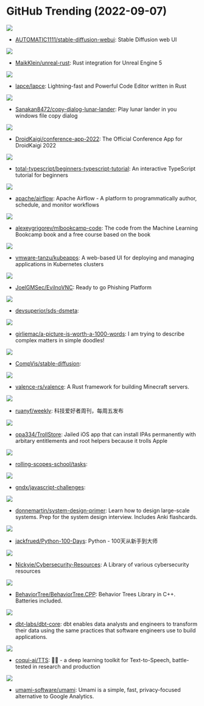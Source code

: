 # GitHub Trending (2022-09-07)

![](https://img.shields.io/badge/Python-New%20178-green?style=flat-square&logo=appveyor)
- [AUTOMATIC1111/stable-diffusion-webui](https://github.com/AUTOMATIC1111/stable-diffusion-webui): Stable Diffusion web UI

![](https://img.shields.io/badge/Rust-New%20153-green?style=flat-square&logo=appveyor)
- [MaikKlein/unreal-rust](https://github.com/MaikKlein/unreal-rust): Rust integration for Unreal Engine 5

![](https://img.shields.io/badge/Rust-New%20461-green?style=flat-square&logo=appveyor)
- [lapce/lapce](https://github.com/lapce/lapce): Lightning-fast and Powerful Code Editor written in Rust

![](https://img.shields.io/badge/C%23-New%20343-green?style=flat-square&logo=appveyor)
- [Sanakan8472/copy-dialog-lunar-lander](https://github.com/Sanakan8472/copy-dialog-lunar-lander): Play lunar lander in you windows file copy dialog

![](https://img.shields.io/badge/Kotlin-New%2035-green?style=flat-square&logo=appveyor)
- [DroidKaigi/conference-app-2022](https://github.com/DroidKaigi/conference-app-2022): The Official Conference App for DroidKaigi 2022

![](https://img.shields.io/badge/TypeScript-New%20185-green?style=flat-square&logo=appveyor)
- [total-typescript/beginners-typescript-tutorial](https://github.com/total-typescript/beginners-typescript-tutorial): An interactive TypeScript tutorial for beginners

![](https://img.shields.io/badge/Python-New%2040-green?style=flat-square&logo=appveyor)
- [apache/airflow](https://github.com/apache/airflow): Apache Airflow - A platform to programmatically author, schedule, and monitor workflows

![](https://img.shields.io/badge/Jupyter%20Notebook-New%2094-green?style=flat-square&logo=appveyor)
- [alexeygrigorev/mlbookcamp-code](https://github.com/alexeygrigorev/mlbookcamp-code): The code from the Machine Learning Bookcamp book and a free course based on the book

![](https://img.shields.io/badge/Go-New%20134-green?style=flat-square&logo=appveyor)
- [vmware-tanzu/kubeapps](https://github.com/vmware-tanzu/kubeapps): A web-based UI for deploying and managing applications in Kubernetes clusters

![](https://img.shields.io/badge/JavaScript-New%2056-green?style=flat-square&logo=appveyor)
- [JoelGMSec/EvilnoVNC](https://github.com/JoelGMSec/EvilnoVNC): Ready to go Phishing Platform

![](https://img.shields.io/badge/none-New%2019-green?style=flat-square&logo=appveyor)
- [devsuperior/sds-dsmeta](https://github.com/devsuperior/sds-dsmeta): 

![](https://img.shields.io/badge/none-New%20243-green?style=flat-square&logo=appveyor)
- [girliemac/a-picture-is-worth-a-1000-words](https://github.com/girliemac/a-picture-is-worth-a-1000-words): I am trying to describe complex matters in simple doodles!

![](https://img.shields.io/badge/Jupyter%20Notebook-New%201-green?style=flat-square&logo=appveyor)
- [CompVis/stable-diffusion](https://github.com/CompVis/stable-diffusion): 

![](https://img.shields.io/badge/Rust-New%20249-green?style=flat-square&logo=appveyor)
- [valence-rs/valence](https://github.com/valence-rs/valence): A Rust framework for building Minecraft servers.

![](https://img.shields.io/badge/none-New%20140-green?style=flat-square&logo=appveyor)
- [ruanyf/weekly](https://github.com/ruanyf/weekly): 科技爱好者周刊，每周五发布

![](https://img.shields.io/badge/C-New%20150-green?style=flat-square&logo=appveyor)
- [opa334/TrollStore](https://github.com/opa334/TrollStore): Jailed iOS app that can install IPAs permanently with arbitary entitlements and root helpers because it trolls Apple

![](https://img.shields.io/badge/JavaScript-New%2015-green?style=flat-square&logo=appveyor)
- [rolling-scopes-school/tasks](https://github.com/rolling-scopes-school/tasks): 

![](https://img.shields.io/badge/JavaScript-New%2013-green?style=flat-square&logo=appveyor)
- [gndx/javascript-challenges](https://github.com/gndx/javascript-challenges): 

![](https://img.shields.io/badge/Python-New%20127-green?style=flat-square&logo=appveyor)
- [donnemartin/system-design-primer](https://github.com/donnemartin/system-design-primer): Learn how to design large-scale systems. Prep for the system design interview. Includes Anki flashcards.

![](https://img.shields.io/badge/Python-New%20156-green?style=flat-square&logo=appveyor)
- [jackfrued/Python-100-Days](https://github.com/jackfrued/Python-100-Days): Python - 100天从新手到大师

![](https://img.shields.io/badge/none-New%2031-green?style=flat-square&logo=appveyor)
- [Nickyie/Cybersecurity-Resources](https://github.com/Nickyie/Cybersecurity-Resources): A Library of various cybersecurity resources

![](https://img.shields.io/badge/C%2B%2B-New%2045-green?style=flat-square&logo=appveyor)
- [BehaviorTree/BehaviorTree.CPP](https://github.com/BehaviorTree/BehaviorTree.CPP): Behavior Trees Library in C++. Batteries included.

![](https://img.shields.io/badge/Python-New%2051-green?style=flat-square&logo=appveyor)
- [dbt-labs/dbt-core](https://github.com/dbt-labs/dbt-core): dbt enables data analysts and engineers to transform their data using the same practices that software engineers use to build applications.

![](https://img.shields.io/badge/Python-New%2062-green?style=flat-square&logo=appveyor)
- [coqui-ai/TTS](https://github.com/coqui-ai/TTS): 🐸💬 - a deep learning toolkit for Text-to-Speech, battle-tested in research and production

![](https://img.shields.io/badge/JavaScript-New%20114-green?style=flat-square&logo=appveyor)
- [umami-software/umami](https://github.com/umami-software/umami): Umami is a simple, fast, privacy-focused alternative to Google Analytics.

